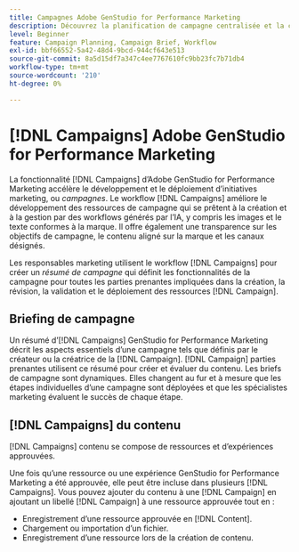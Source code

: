 ```yaml
---
title: Campagnes Adobe GenStudio for Performance Marketing
description: Découvrez la planification de campagne centralisée et la création de résumés de campagne.
level: Beginner
feature: Campaign Planning, Campaign Brief, Workflow
exl-id: bbf66552-5a42-48d4-9bcd-944cf643e513
source-git-commit: 8a5d15df7a347c4ee7767610fc9bb23fc7b71db4
workflow-type: tm+mt
source-wordcount: '210'
ht-degree: 0%

---
```


# [!DNL Campaigns] Adobe GenStudio for Performance Marketing

La fonctionnalité [!DNL Campaigns] d’Adobe GenStudio for Performance Marketing accélère le développement et le déploiement d’initiatives marketing, ou _campagnes_. Le workflow [!DNL Campaigns] améliore le développement des ressources de campagne qui se prêtent à la création et à la gestion par des workflows générés par l’IA, y compris les images et le texte conformes à la marque. Il offre également une transparence sur les objectifs de campagne, le contenu aligné sur la marque et les canaux désignés.

Les responsables marketing utilisent le workflow [!DNL Campaigns] pour créer un _résumé de campagne_ qui définit les fonctionnalités de la campagne pour toutes les parties prenantes impliquées dans la création, la révision, la validation et le déploiement des ressources [!DNL Campaign].

## Briefing de campagne

Un résumé d’[!DNL Campaigns] GenStudio for Performance Marketing décrit les aspects essentiels d’une campagne tels que définis par le créateur ou la créatrice de la [!DNL Campaign]. [!DNL Campaign] parties prenantes utilisent ce résumé pour créer et évaluer du contenu. Les briefs de campagne sont dynamiques. Elles changent au fur et à mesure que les étapes individuelles d’une campagne sont déployées et que les spécialistes marketing évaluent le succès de chaque étape.

## [!DNL Campaigns] du contenu

[!DNL Campaigns] contenu se compose de ressources et d’expériences approuvées.

Une fois qu’une ressource ou une expérience GenStudio for Performance Marketing a été approuvée, elle peut être incluse dans plusieurs [!DNL Campaigns]. Vous pouvez ajouter du contenu à une [!DNL Campaign] en ajoutant un libellé [!DNL Campaign] à une ressource approuvée tout en :

* Enregistrement d’une ressource approuvée en [!DNL Content].
* Chargement ou importation d’un fichier.
* Enregistrement d’une ressource lors de la création de contenu.
